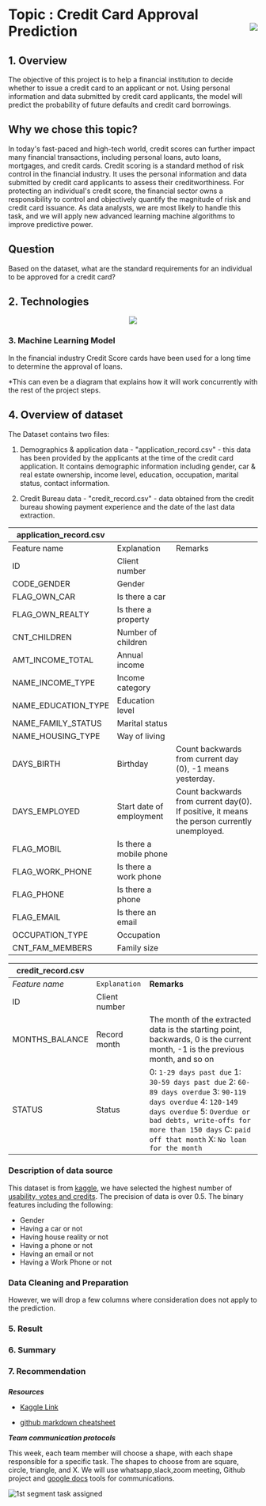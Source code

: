 
# Topic : Credit Card Approval Prediction  <img align="right" src="https://user-images.githubusercontent.com/82733723/131945205-72772eea-1781-4977-ac31-f0f8327ed418.png">

## 1. Overview
The objective of this project is to help a financial institution to decide whether to issue a credit card to an applicant or not. Using personal information and data submitted by credit card applicants, the model will predict the probability of future defaults and credit card borrowings.

## Why we chose this topic? 
In today's fast-paced and high-tech world, credit scores can further impact many financial transactions, including personal loans, auto loans, mortgages, and credit cards. Credit scoring is a standard method of risk control in the financial industry. It uses the personal information and data submitted by credit card applicants to assess their creditworthiness. For protecting an individual's credit score, the financial sector owns a responsibility to control and objectively quantify the magnitude of risk and credit card issuance. As data analysts, we are most likely to handle this task, and we will apply new advanced learning machine algorithms to improve predictive power.

## Question
Based on the dataset, what are the standard requirements for an individual to be approved for a credit card?

## 2. Technologies

<p align="center">
<image src="https://user-images.githubusercontent.com/82583576/132108627-97f92b4f-57e3-495a-8665-37374aff7df6.PNG"
</p>




### 3. Machine Learning Model 
In the financial industry Credit Score cards have been used for a long time to determine the approval of loans. 



*This can even be a diagram that explains how it will work concurrently with the rest of the project steps.

## 4. Overview of dataset
 
The Dataset contains two files:
1. Demographics & application data - "application_record.csv" - this data has been provided by the applicants at the time of the credit card application. It contains demographic information including gender, car & real estate ownership, income level, education, occupation, marital status, contact information.
 
2. Credit Bureau data - "credit_record.csv" - data obtained from the credit bureau showing payment experience and the date of the last data extraction.  
 
|application_record.csv |||
| ------------- |-------------| -----|
| Feature name        |    Explanation       |  Remarks |
|    ID   | Client number |   |
| CODE_GENDER   | Gender     |    |
|  FLAG_OWN_CAR |	Is there a car|     |  
| FLAG_OWN_REALTY	|Is there a property| |
| CNT_CHILDREN |	Number of children |   |
| AMT_INCOME_TOTAL |	Annual income |   |
| NAME_INCOME_TYPE |	Income category   |    |
| NAME_EDUCATION_TYPE |	Education level    |    |
| NAME_FAMILY_STATUS	|Marital status    |    |
|  NAME_HOUSING_TYPE |	Way of living   |    |
|  DAYS_BIRTH |	Birthday     |  Count backwards from current day (0), -1 means yesterday.  |
| DAYS_EMPLOYED |	Start date of employment | Count backwards from current day(0). If positive, it means the person currently unemployed.  |
| FLAG_MOBIL |	Is there a mobile phone   |    |
| FLAG_WORK_PHONE	| Is there a work phone |    |
| FLAG_PHONE |	Is there a phone     |    |
| FLAG_EMAIL	| Is there an email  |    |
|  OCCUPATION_TYPE |	Occupation   |    |
|  CNT_FAM_MEMBERS |	Family size  |    |


|credit_record.csv | | |
--- | --- | ---
*Feature name*  | `Explanation` | **Remarks**
ID   | Client number |   
MONTHS_BALANCE   | Record month    |  The month of the extracted data is the starting point, backwards, 0 is the current month, -1 is the previous month, and so on  
STATUS |   Status  |   0: `1-29 days past due` 1: `30-59 days past due` 2: `60-89 days overdue` 3: `90-119 days overdue` 4: `120-149 days overdue` 5: `Overdue or bad debts, write-offs for more than 150 days` C: `paid off that month` X: `No loan for the month` 
### Description of data source
This dataset is from [kaggle](https://www.kaggle.com/rikdifos/credit-card-approval-prediction-using-ml), we have selected the highest number of [usability, votes and credits](https://www.kaggle.com/rikdifos/datasets). The precision of data is over 0.5. 
The binary features including the following: 
- Gender
- Having a car or not
- Having house reality or not
- Having a phone or not
- Having an email or not
- Having a Work Phone or not

### Data Cleaning and Preparation
 
 
 However, we will drop a few columns where consideration does not apply to the prediction. 
### 5. Result 
### 6. Summary
### 7. Recommendation

###
 
***Resources***
* [Kaggle Link](https://www.kaggle.com/rikdifos/credit-card-approval-prediction/code)

* [github markdown cheatsheet](https://github.com/adam-p/markdown-here/wiki/Markdown-Cheatsheet#lists)

***Team communication protocols***
 
This week, each team member will choose a shape, with each shape responsible for a specific task. The shapes to choose from are square, circle, triangle, and X. 
We will use whatsapp,slack,zoom meeting, Github project and [google docs](https://docs.google.com/document/d/1NugbKt5vuU91jPWE3nzVjTbBYoNdhf9_9ET2l-FNRmI/edit?usp=sharing) tools for communications.
 
![1st segment task assigned](https://user-images.githubusercontent.com/82733723/131895610-d1dd9b98-d97b-4531-8029-8e3862d66451.png) 
 



